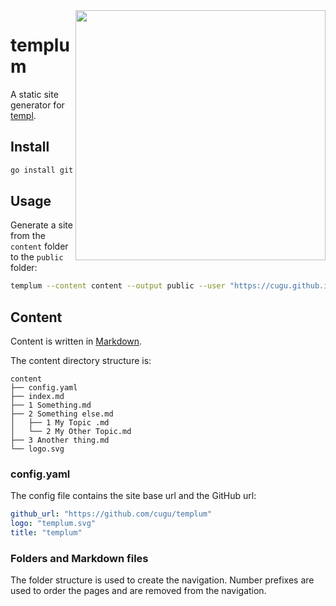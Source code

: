 <img src="./content/templum.png" width="400" height="400" align="right">

# templum

A static site generator for [templ](https://github.com/a-h/templ).

## Install

```bash
go install github.com/cugu/templum/cmd/templum@latest
```

## Usage

Generate a site from the `content` folder to the `public` folder:

```bash
templum --content content --output public --user "https://cugu.github.io/templum/"
```

## Content

Content is written in [Markdown](https://www.markdownguide.org/cheat-sheet/).

The content directory structure is:

```
content
├── config.yaml
├── index.md
├── 1 Something.md
├── 2 Something else.md
│   ├── 1 My Topic .md
│   └── 2 My Other Topic.md
├── 3 Another thing.md
└── logo.svg
```

### config.yaml

The config file contains the site base url and the GitHub url:

```yaml
github_url: "https://github.com/cugu/templum"
logo: "templum.svg"
title: "templum"
```

### Folders and Markdown files

The folder structure is used to create the navigation.
Number prefixes are used to order the pages and are removed from the navigation.
